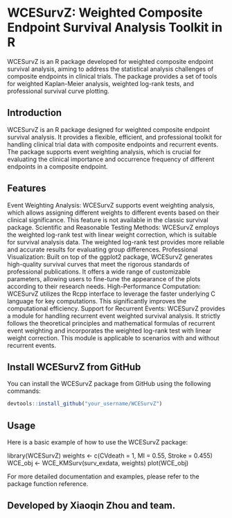 # WCESurvZ: Weighted Composite Endpoint Survival Analysis Toolkit in R
WCESurvZ is an R package developed for weighted composite endpoint survival analysis, aiming to address the statistical analysis challenges of composite endpoints in clinical trials. The package provides a set of tools for weighted Kaplan-Meier analysis, weighted log-rank tests, and professional survival curve plotting.
## Introduction
WCESurvZ is an R package designed for weighted composite endpoint survival analysis. It provides a flexible, efficient, and professional toolkit for handling clinical trial data with composite endpoints and recurrent events. The package supports event weighting analysis, which is crucial for evaluating the clinical importance and occurrence frequency of different endpoints in a composite endpoint.
## Features
Event Weighting Analysis: WCESurvZ supports event weighting analysis, which allows assigning different weights to different events based on their clinical significance. This feature is not available in the classic survival package.
Scientific and Reasonable Testing Methods: WCESurvZ employs the weighted log-rank test with linear weight correction, which is suitable for survival analysis data. The weighted log-rank test provides more reliable and accurate results for evaluating group differences.
Professional Visualization: Built on top of the ggplot2 package, WCESurvZ generates high-quality survival curves that meet the rigorous standards of professional publications. It offers a wide range of customizable parameters, allowing users to fine-tune the appearance of the plots according to their research needs.
High-Performance Computation: WCESurvZ utilizes the Rcpp interface to leverage the faster underlying C language for key computations. This significantly improves the computational efficiency.
Support for Recurrent Events: WCESurvZ provides a module for handling recurrent event weighted survival analysis. It strictly follows the theoretical principles and mathematical formulas of recurrent event weighting and incorporates the weighted log-rank test with linear weight correction. This module is applicable to scenarios with and without recurrent events.

## Install WCESurvZ from GitHub
You can install the WCESurvZ package from GitHub using the following commands:
```R
devtools::install_github("your_username/WCESurvZ")
```

## Usage
Here is a basic example of how to use the WCESurvZ package:

library(WCESurvZ)
weights <- c(CVdeath = 1, MI = 0.55, Stroke = 0.455)
WCE_obj <- WCE_KMSurv(surv_exdata, weights)
plot(WCE_obj)

For more detailed documentation and examples, please refer to the package function reference.

## Developed by Xiaoqin Zhou and team.
